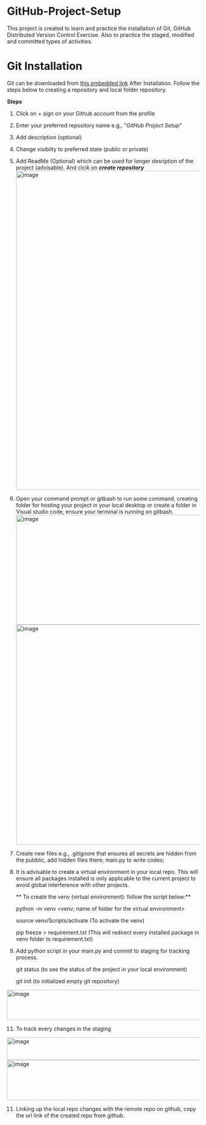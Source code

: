 # GitHub-Project-Setup
This project is created to learn and practice the installation of Git, GitHub Distributed Version Control Exercise.  Also to practice the staged, modified and committed types of activities.

# Git Installation
Git can be downloaded from [this embedded link](https://git-scm.com/downloads/) After Installation. Follow the steps below to creating a repository and local folder repository.

**Steps**
1. Click on + sign on your Github account from the profile
2. Enter your preferred repository name e.g., "_GitHub Project Setup_"
3. Add description (optional)
4. Change visibilty to preferred state (public or private)
5. Add ReadMe (Optional) which can be used for longer desription of the project (advisable). And clcik on _**create repository**_
   <img width="797" height="832" alt="image" src="https://github.com/user-attachments/assets/954c4741-f16c-4c1e-b4cb-e60a141a1494" />

6. Open your command prompt or gitbash to run some command, creating folder for hosting your project in your local desktop or create a folder in Visual studio code, ensure your terminal is running on gitbash.
   <img width="1018" height="286" alt="image" src="https://github.com/user-attachments/assets/62c4e7b5-5f80-402d-bb35-953e82a69a0a" />
   <img width="1845" height="574" alt="image" src="https://github.com/user-attachments/assets/f4d483c3-0cc8-4589-98d0-27f8c8af4d25" />

7. Create new files e.g., .gitignore that ensures all secrets are hidden from the pubblic, add hidden files there; main.py to write codes; 
  
8. It is advisable to create a virtual environment in your local repo. This will ensure all packages installed is only applicable to the current project to avoid global interference with other projects.
   
    ** To create the venv (virtual environment): follow the script below:**
   
      python -m venv <venv; name of folder for the virtual environment>
   
   
      source venv/Scripts/activate    (To activate the venv)
   
   
      pip freeze > requirement.txt  (This will redirect every installed package in venv folder to requirement.txt)
   
   
10. Add python script in your main.py and commit to staging for tracking process.
    
       git status (to see the status of the project in your local environment)
   
       git init  (to initialized empty git repository)

    
   <img width="752" height="79" alt="image" src="https://github.com/user-attachments/assets/63d9ee42-c879-41f9-9955-fd12152d9433" />
   
   
11. To track every changes in the staging

   <img width="607" height="59" alt="image" src="https://github.com/user-attachments/assets/9385be6b-4c11-4a3e-830e-e88031088c8d" />

   <img width="646" height="105" alt="image" src="https://github.com/user-attachments/assets/2e91b3d4-b6c9-4ef4-9c11-fe58d256add5" />

11. Linking up the local repo changes with the remote repo on github, copy the url link of the created repo from github.
    




